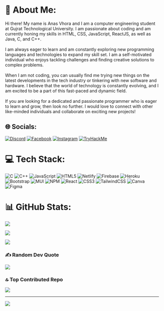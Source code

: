 # 💫 About Me:

Hi there! My name is Anas Vhora and I am a computer engineering student at Gujrat Technological University. I am passionate about coding and am currently honing my skills in HTML, CSS, JavaScript, ReactJS, as well as Java, C, and C++.<br><br>I am always eager to learn and am constantly exploring new programming languages and technologies to expand my skill set. I am a self-motivated individual who enjoys tackling challenges and finding creative solutions to complex problems.<br><br>When I am not coding, you can usually find me trying new things on the latest developments in the tech industry or tinkering with new software and hardware. I believe that the world of technology is constantly evolving, and I am excited to be a part of this fast-paced and dynamic field.<br><br>If you are looking for a dedicated and passionate programmer who is eager to learn and grow, then look no further. I would love to connect with other like-minded individuals and collaborate on exciting new projects!

## 🌐 Socials:

[![Discord](https://img.shields.io/badge/Discord-%237289DA.svg?logo=discord&logoColor=white)](https://discord.gg/Anasvhora#1461) [![Facebook](https://img.shields.io/badge/Facebook-%231877F2.svg?logo=Facebook&logoColor=white)](https://facebook.com/https://www.facebook.com/anas.vhora.710?mibextid=ZbWKwL) [![Instagram](https://img.shields.io/badge/Instagram-%23E4405F.svg?logo=Instagram&logoColor=white)](https://instagram.com/vhora_anas__) [![TryHackMe](https://tryhackme-badges.s3.amazonaws.com/vhoraanas08.png)](https://tryhackme.com/p/vhoraanas08)

# 💻 Tech Stack:

![C](https://img.shields.io/badge/c-%2300599C.svg?style=for-the-badge&logo=c&logoColor=white) ![C++](https://img.shields.io/badge/c++-%2300599C.svg?style=for-the-badge&logo=c%2B%2B&logoColor=white) ![JavaScript](https://img.shields.io/badge/javascript-%23323330.svg?style=for-the-badge&logo=javascript&logoColor=%23F7DF1E) ![HTML5](https://img.shields.io/badge/html5-%23E34F26.svg?style=for-the-badge&logo=html5&logoColor=white) ![Netlify](https://img.shields.io/badge/netlify-%23000000.svg?style=for-the-badge&logo=netlify&logoColor=#00C7B7) ![Firebase](https://img.shields.io/badge/firebase-%23039BE5.svg?style=for-the-badge&logo=firebase) ![Heroku](https://img.shields.io/badge/heroku-%23430098.svg?style=for-the-badge&logo=heroku&logoColor=white) ![Bootstrap](https://img.shields.io/badge/bootstrap-%23563D7C.svg?style=for-the-badge&logo=bootstrap&logoColor=white) ![MUI](https://img.shields.io/badge/MUI-%230081CB.svg?style=for-the-badge&logo=material-ui&logoColor=white) ![NPM](https://img.shields.io/badge/NPM-%23000000.svg?style=for-the-badge&logo=npm&logoColor=white) ![React](https://img.shields.io/badge/react-%2320232a.svg?style=for-the-badge&logo=react&logoColor=%2361DAFB) ![CSS3](https://img.shields.io/badge/css3-%231572B6.svg?style=for-the-badge&logo=css3&logoColor=white) ![TailwindCSS](https://img.shields.io/badge/tailwindcss-%2338B2AC.svg?style=for-the-badge&logo=tailwind-css&logoColor=white) ![Canva](https://img.shields.io/badge/Canva-%2300C4CC.svg?style=for-the-badge&logo=Canva&logoColor=white) 	![Figma](https://img.shields.io/badge/figma-%23F24E1E.svg?style=for-the-badge&logo=figma&logoColor=white)<br>
# 📊 GitHub Stats:

![](https://github-readme-stats.vercel.app/api?username=anasvhora284&theme=dark&hide_border=false&include_all_commits=false&count_private=false)<br/>

![](https://github-readme-streak-stats.herokuapp.com/?user=anasvhora284&theme=dark&hide_border=false)<br/>

![](https://github-readme-stats.vercel.app/api/top-langs/?username=anasvhora284&theme=dark&hide_border=false&include_all_commits=false&count_private=false&layout=compact)

### ✍️ Random Dev Quote

![](https://quotes-github-readme.vercel.app/api?type=horizontal&theme=dark)

### 🔝 Top Contributed Repo

![](https://github-contributor-stats.vercel.app/api?username=anasvhora284&limit=5&theme=dark&combine_all_yearly_contributions=true)

---

[![](https://visitcount.itsvg.in/api?id=anasvhora284&icon=4&color=0)](https://visitcount.itsvg.in)

<!-- Proudly created with GPRM ( https://gprm.itsvg.in ) -->


